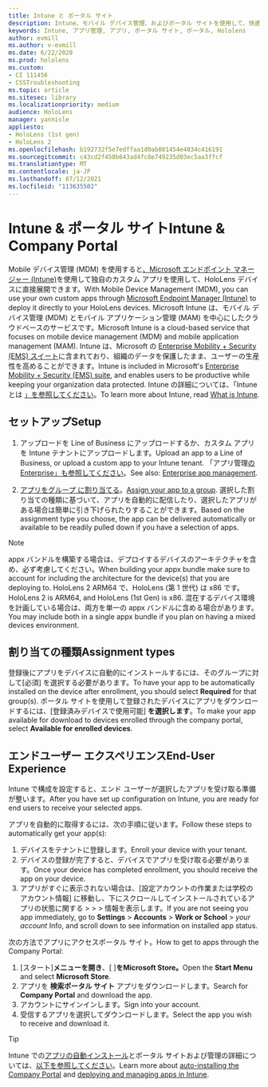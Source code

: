 ```yaml
---
title: Intune と ポータル サイト
description: Intune、モバイル デバイス管理、およびポータル サイトを使用して、快適なユーザー エクスペリエンスを設定、割り当て、作成する方法について説明します。
keywords: Intune, アプリ管理, アプリ, ポータル サイト, ポータル, Hololens
author: evmill
ms.author: v-evmill
ms.date: 6/22/2020
ms.prod: hololens
ms.custom:
- CI 111456
- CSSTroubleshooting
ms.topic: article
ms.sitesec: library
ms.localizationpriority: medium
audience: HoloLens
manager: yannisle
appliesto:
- HoloLens (1st gen)
- HoloLens 2
ms.openlocfilehash: b192732f5e7edffaa1d0ab081454e4034c416191
ms.sourcegitcommit: c43cd2f450b643ad4fc8e749235d03ec5aa3ffcf
ms.translationtype: MT
ms.contentlocale: ja-JP
ms.lasthandoff: 07/12/2021
ms.locfileid: "113635502"
---
```

# <a name="intune--company-portal"></a><span data-ttu-id="f2b47-104">Intune & ポータル サイト</span><span class="sxs-lookup"><span data-stu-id="f2b47-104">Intune & Company Portal</span></span>

<span data-ttu-id="f2b47-105">Mobile デバイス管理 (MDM) を使用すると[、Microsoft エンドポイント マネージャー (Intune)](/intune/windows-holographic-for-business)を使用して独自のカスタム アプリを使用して、HoloLens デバイスに直接展開できます。</span><span class="sxs-lookup"><span data-stu-id="f2b47-105">With Mobile Device Management (MDM), you can use your own custom apps through [Microsoft Endpoint Manager (Intune)](/intune/windows-holographic-for-business) to deploy it directly to your HoloLens devices.</span></span> <span data-ttu-id="f2b47-106">Microsoft Intune は、モバイル デバイス管理 (MDM) とモバイル アプリケーション管理 (MAM) を中心にしたクラウドベースのサービスです。</span><span class="sxs-lookup"><span data-stu-id="f2b47-106">Microsoft Intune is a cloud-based service that focuses on mobile device management (MDM) and mobile application management (MAM).</span></span> <span data-ttu-id="f2b47-107">Intune は、Microsoft の [Enterprise Mobility + Security (EMS) スイート](https://www.microsoft.com/microsoft-365/enterprise-mobility-security)に含まれており、組織のデータを保護したまま、ユーザーの生産性を高めることができます。</span><span class="sxs-lookup"><span data-stu-id="f2b47-107">Intune is included in Microsoft's [Enterprise Mobility + Security (EMS) suite](https://www.microsoft.com/microsoft-365/enterprise-mobility-security), and enables users to be productive while keeping your organization data protected.</span></span> <span data-ttu-id="f2b47-108">Intune の詳細については、「Intune とは [」を参照してください](/mem/intune/fundamentals/what-is-intune)。</span><span class="sxs-lookup"><span data-stu-id="f2b47-108">To learn more about Intune, read [What is Intune](/mem/intune/fundamentals/what-is-intune).</span></span>

## <a name="setup"></a><span data-ttu-id="f2b47-109">セットアップ</span><span class="sxs-lookup"><span data-stu-id="f2b47-109">Setup</span></span>

1. <span data-ttu-id="f2b47-110">アップロードを Line of Business にアップロードするか、カスタム アプリを Intune テナントにアップロードします。</span><span class="sxs-lookup"><span data-stu-id="f2b47-110">Upload an app to a Line of Business, or upload a custom app to your Intune tenant.</span></span> <span data-ttu-id="f2b47-111">「アプリ管理[のEnterprise」も参照してください](/windows/client-management/mdm/enterprise-app-management)。</span><span class="sxs-lookup"><span data-stu-id="f2b47-111">See also: [Enterprise app management](/windows/client-management/mdm/enterprise-app-management).</span></span>

2. <span data-ttu-id="f2b47-112">[アプリをグループ に割り当てる](/mem/intune/apps/apps-deploy)。</span><span class="sxs-lookup"><span data-stu-id="f2b47-112">[Assign your app to a group](/mem/intune/apps/apps-deploy).</span></span> <span data-ttu-id="f2b47-113">選択した割り当ての種類に基づいて、アプリを自動的に配信したり、選択したアプリがある場合は簡単に引き下げられたりすることができます。</span><span class="sxs-lookup"><span data-stu-id="f2b47-113">Based on the assignment type you choose, the app can be delivered automatically or available to be readily pulled down if you have a selection of apps.</span></span>

> [!NOTE]
> <span data-ttu-id="f2b47-114">appx バンドルを構築する場合は、デプロイするデバイスのアーキテクチャを含め、必ず考慮してください。</span><span class="sxs-lookup"><span data-stu-id="f2b47-114">When building your appx bundle make sure to account for including the architecture for the device(s) that you are deploying to.</span></span> <span data-ttu-id="f2b47-115">HoloLens 2 ARM64 で、HoloLens (第 1 世代) は x86 です。</span><span class="sxs-lookup"><span data-stu-id="f2b47-115">HoloLens 2 is ARM64, and HoloLens (1st Gen) is x86.</span></span> <span data-ttu-id="f2b47-116">混在するデバイス環境を計画している場合は、両方を単一の appx バンドルに含める場合があります。</span><span class="sxs-lookup"><span data-stu-id="f2b47-116">You may include both in a single appx bundle if you plan on having a mixed devices environment.</span></span>

## <a name="assignment-types"></a><span data-ttu-id="f2b47-117">割り当ての種類</span><span class="sxs-lookup"><span data-stu-id="f2b47-117">Assignment types</span></span>

<span data-ttu-id="f2b47-118">登録後にアプリをデバイスに自動的にインストールするには、そのグループに対して[必須] を選択する必要があります。</span><span class="sxs-lookup"><span data-stu-id="f2b47-118">To have your app to be automatically installed on the device after enrollment, you should select **Required** for that group(s).</span></span>
<span data-ttu-id="f2b47-119">ポータル サイトを使用して登録されたデバイスにアプリをダウンロードするには、[登録済みデバイスで使用可能] **を選択します**。</span><span class="sxs-lookup"><span data-stu-id="f2b47-119">To make your app available for download to devices enrolled through the company portal, select **Available for enrolled devices**.</span></span>

## <a name="end-user-experience"></a><span data-ttu-id="f2b47-120">エンドユーザー エクスペリエンス</span><span class="sxs-lookup"><span data-stu-id="f2b47-120">End-User Experience</span></span>

<span data-ttu-id="f2b47-121">Intune で構成を設定すると、エンド ユーザーが選択したアプリを受け取る準備が整います。</span><span class="sxs-lookup"><span data-stu-id="f2b47-121">After you have set up configuration on Intune, you are ready for end users to receive your selected apps.</span></span>

<span data-ttu-id="f2b47-122">アプリを自動的に取得するには、次の手順に従います。</span><span class="sxs-lookup"><span data-stu-id="f2b47-122">Follow these steps to automatically get your app(s):</span></span>

1. <span data-ttu-id="f2b47-123">デバイスをテナントに登録します。</span><span class="sxs-lookup"><span data-stu-id="f2b47-123">Enroll your device with your tenant.</span></span>
2. <span data-ttu-id="f2b47-124">デバイスの登録が完了すると、デバイスでアプリを受け取る必要があります。</span><span class="sxs-lookup"><span data-stu-id="f2b47-124">Once your device has completed enrollment, you should receive the app on your device.</span></span>
3. <span data-ttu-id="f2b47-125">アプリがすぐに表示されない場合は、[設定アカウントの作業または学校のアカウント情報] に移動し、下にスクロールしてインストールされているアプリの状態に関する  >    >    >  情報を表示します。</span><span class="sxs-lookup"><span data-stu-id="f2b47-125">If you are not seeing you app immediately, go to **Settings** > **Accounts** > **Work or School** > *your account* Info, and scroll down to see information on installed app status.</span></span>

<span data-ttu-id="f2b47-126">次の方法でアプリにアクセスポータル サイト。</span><span class="sxs-lookup"><span data-stu-id="f2b47-126">How to get to apps through the Company Portal:</span></span>

1. <span data-ttu-id="f2b47-127">[スタート]**メニューを開き**、[ ]**をMicrosoft Store。**</span><span class="sxs-lookup"><span data-stu-id="f2b47-127">Open the **Start Menu** and select **Microsoft Store**.</span></span>
2. <span data-ttu-id="f2b47-128">アプリを **検索ポータル サイト** アプリをダウンロードします。</span><span class="sxs-lookup"><span data-stu-id="f2b47-128">Search for **Company Portal** and download the app.</span></span>
3. <span data-ttu-id="f2b47-129">アカウントにサインインします。</span><span class="sxs-lookup"><span data-stu-id="f2b47-129">Sign into your account.</span></span>
4. <span data-ttu-id="f2b47-130">受信するアプリを選択してダウンロードします。</span><span class="sxs-lookup"><span data-stu-id="f2b47-130">Select the app you wish to receive and download it.</span></span>

> [!Tip]
> <span data-ttu-id="f2b47-131">Intune での[アプリの自動インストール](/mem/intune/apps/company-portal-app)とポータル サイトおよび管理の詳細については、[以下を参照してください](/mem/intune/fundamentals/windows-holographic-for-business#deploy-and-manage-apps)。</span><span class="sxs-lookup"><span data-stu-id="f2b47-131">Learn more about [auto-installing the Company Portal](/mem/intune/apps/company-portal-app) and [deploying and managing apps in Intune](/mem/intune/fundamentals/windows-holographic-for-business#deploy-and-manage-apps).</span></span>
